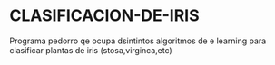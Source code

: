 # CLASIFICACION-DE-IRIS
Programa pedorro qe ocupa dsintintos algoritmos de e learning para clasificar plantas de iris (stosa,virginca,etc)
